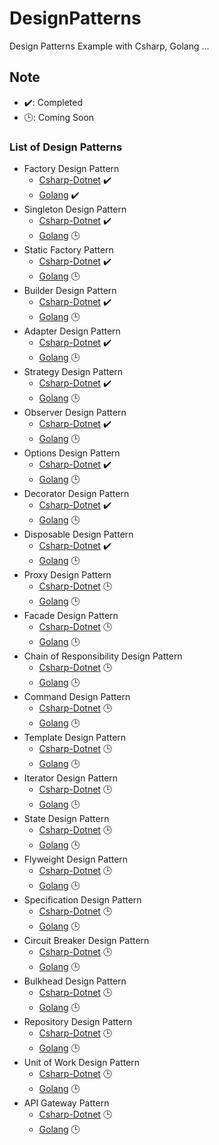 # DesignPatterns
Design Patterns Example with Csharp, Golang ...

## Note
- ✔️: Completed
- 🕒: Coming Soon

### List of Design Patterns
- Factory Design Pattern
    - [Csharp-Dotnet](Csharp-Dotnet/FactoryDp) ✔️
    - [Golang](Golang/FactoryDp) ✔️
- Singleton Design Pattern
    - [Csharp-Dotnet](Csharp-Dotnet/SingletonDp) ✔️
    - [Golang](Golang) 🕒
- Static Factory Pattern
    - [Csharp-Dotnet](Csharp-Dotnet/StaticFactoryDp) ✔️
    - [Golang](Golang) 🕒
- Builder Design Pattern
    - [Csharp-Dotnet](Csharp-Dotnet/BuilderDp) ✔️
    - [Golang](Golang) 🕒
- Adapter Design Pattern
    - [Csharp-Dotnet](Csharp-Dotnet/AdapterDp) ✔️
    - [Golang](Golang) 🕒
- Strategy Design Pattern
    - [Csharp-Dotnet](Csharp-Dotnet/StrategyDp) ✔️
    - [Golang](Golang) 🕒
- Observer Design Pattern
    - [Csharp-Dotnet](Csharp-Dotnet/ObserverDp) ✔️
    - [Golang](Golang) 🕒
- Options Design Pattern
    - [Csharp-Dotnet](Csharp-Dotnet/OptionsDp) ✔️
    - [Golang](Golang) 🕒
- Decorator Design Pattern
    - [Csharp-Dotnet](Csharp-Dotnet/DecoratorDp) ✔️
    - [Golang](Golang) 🕒
- Disposable Design Pattern
    - [Csharp-Dotnet](Csharp-Dotnet/DisposableDp) ✔️
    - [Golang](Golang) 🕒
- Proxy Design Pattern
    - [Csharp-Dotnet](Csharp-Dotnet) 🕒
    - [Golang](Golang) 🕒
- Facade Design Pattern
    - [Csharp-Dotnet](Csharp-Dotnet) 🕒
    - [Golang](Golang) 🕒
- Chain of Responsibility Design Pattern
    - [Csharp-Dotnet](Csharp-Dotnet) 🕒
    - [Golang](Golang) 🕒
- Command Design Pattern
    - [Csharp-Dotnet](Csharp-Dotnet) 🕒
    - [Golang](Golang) 🕒
- Template Design Pattern
    - [Csharp-Dotnet](Csharp-Dotnet) 🕒
    - [Golang](Golang) 🕒
- Iterator Design Pattern
    - [Csharp-Dotnet](Csharp-Dotnet) 🕒
    - [Golang](Golang) 🕒
- State Design Pattern
    - [Csharp-Dotnet](Csharp-Dotnet) 🕒
    - [Golang](Golang) 🕒
- Flyweight Design Pattern
    - [Csharp-Dotnet](Csharp-Dotnet) 🕒
    - [Golang](Golang) 🕒
- Specification Design Pattern
    - [Csharp-Dotnet](Csharp-Dotnet) 🕒
    - [Golang](Golang) 🕒
- Circuit Breaker Design Pattern
    - [Csharp-Dotnet](Csharp-Dotnet) 🕒
    - [Golang](Golang) 🕒
- Bulkhead Design Pattern
    - [Csharp-Dotnet](Csharp-Dotnet) 🕒
    - [Golang](Golang) 🕒
- Repository Design Pattern
    - [Csharp-Dotnet](Csharp-Dotnet) 🕒
    - [Golang](Golang) 🕒
- Unit of Work Design Pattern
    - [Csharp-Dotnet](Csharp-Dotnet) 🕒
    - [Golang](Golang) 🕒
- API Gateway Pattern
    - [Csharp-Dotnet](Csharp-Dotnet) 🕒
    - [Golang](Golang) 🕒